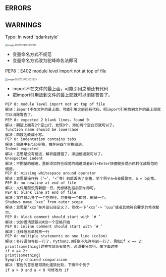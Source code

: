 ## ERRORS





## WARNINGS





Typo: In word 'qdarkstyle' 

<img src="D:\GITHUB\MyNotes\_Typora\Python\ERRORs.assets\image-20201024122507562.png" alt="image-20201024122507562" style="zoom:50%;" />


- 变量命名方式不规范
- 变量命名方式改为驼峰命名法即可





PEP8：E402 module level import not at top of file

<img src="D:\GITHUB\MyNotes\_Typora\Python\ERRORs.assets\image-20201024122602333.png" alt="image-20201024122602333" style="zoom:50%;" />

- import不在文件的最上面，可能引用之前还有代码
- 把import引用放到文件的最上部就可以消除警告了。



```
PEP 8: module level import not at top of file
解决：import不在文件的最上面，可能引用之前还有代码，把import引用放到文件的最上部就可以消除警告了。
PEP 8: expected 2 blank lines，found 0
解决：期望上面有2个空白行，发现0个，添加两个空白行就可以了。
function name should be lowercase
解决：函数名改成小写。
PEP 8: indentation contains tabs
解决：缩进中有tab空格，推荐用四个空格缩进。
Indent expected
解决：意思是没有缩进，解析器报错了，添加缩进就可以了。
Unexpected indent
解决：不期望的缩进，重新添加符合规范的缩进或者Alt+Enter快捷键会提示你转化成规范的缩进。
PEP 8: missing whitespace around operator
解决：意思是操作符（‘=’，‘<’等）前后丢失了空格，举个例子a=b会报警告，a = b正常。
PEP 8: no newline at end of file
解决：文件尾部没有新起一行，光标移到最后回车即可。
PEP 8: blank line at end of file
解决：文件最后多了一个空白行，只要有一个即可，删掉一个。
Shadows name ‘xxx’ from outer scope
解决：意思是‘xxx’在外部已经定义了，修改一下‘xxx’-> ‘uuu’或者其他符合要求的修改都可。
PEP 8: block comment should start with ‘# ’
解决：说的很清楚要以#加一个空格开始
PEP 8: inline comment should start with ‘# ’
解决：注释信息单独放一行
PEP 8: multiple statements on one line (colon)
解决：多行语句写到一行了，Python3.0好像不允许写到一行了，例如if x == 2: print(something)这样写就会有警告，必须要分两行。像下面这样
if x == 2:
print(something)
Symplify chained comparision
解决：警告的意思是可简化连锁比较，下面举个例子
if a > 0 and a < 9 可修改为 if
```

